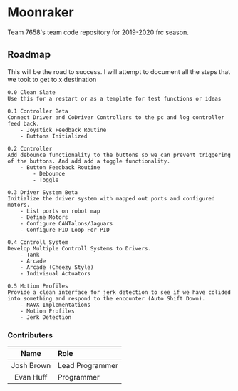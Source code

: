 # Moonraker
Team 7658's team code repository for 2019-2020 frc season.

## Roadmap
This will be the road to success. I will attempt to document all the steps that we took to get to x destination

```
0.0 Clean Slate
Use this for a restart or as a template for test functions or ideas

0.1 Controller Beta 
Connect Driver and CoDriver Controllers to the pc and log controller feed back.
	- Joystick Feedback Routine
	- Buttons Initialized
	
0.2 Controller
Add debounce functionality to the buttons so we can prevent triggering of the buttons. And add add a toggle functionality.
	- Button Feedback Routine
        - Debounce
		- Toggle

0.3 Driver System Beta
Initialize the driver system with mapped out ports and configured motors.
	- List ports on robot map
	- Define Motors
	- Configure CANTalons/Jaguars
	- Configure PID Loop For PID

0.4 Controll System
Develop Multiple Controll Systems to Drivers. 
	- Tank
	- Arcade
	- Arcade (Cheezy Style)
    - Indivisual Actuators

0.5 Motion Profiles
Provide a clean interface for jerk detection to see if we have colided into something and respond to the encounter (Auto Shift Down).
	- NAVX Implementations
	- Motion Profiles
	- Jerk Detection

```

### Contributers
| Name        | Role             |
| :---------: | :--------------- |
| Josh Brown  | Lead Programmer  |
| Evan Huff   | Programmer       |
